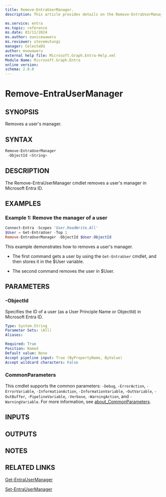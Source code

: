 ```yaml
---
title: Remove-EntraUserManager.
description: This article provides details on the Remove-EntraUserManager command.

ms.service: entra
ms.topic: reference
ms.date: 03/11/2024
ms.author: eunicewaweru
ms.reviewer: stevemutungi
manager: CelesteDG
author: msewaweru
external help file: Microsoft.Graph.Entra-Help.xml
Module Name: Microsoft.Graph.Entra
online version:
schema: 2.0.0
---
```


# Remove-EntraUserManager

## SYNOPSIS

Removes a user's manager.

## SYNTAX

```powershell
Remove-EntraUserManager 
 -ObjectId <String> 
```

## DESCRIPTION

The Remove-EntraUserManager cmdlet removes a user's manager in Microsoft Entra ID.

## EXAMPLES

### Example 1: Remove the manager of a user

```powershell
Connect-Entra -Scopes 'User.ReadWrite.All'
$User = Get-EntraUser -Top 1
Remove-EntraUserManager -ObjectId $User.ObjectId
```

This example demonstrates how to removes a user's manager.

- The first command gets a user by using the `Get-EntraUser` cmdlet, and then stores it in the $User variable.

- The second command removes the user in $User.

## PARAMETERS

### -ObjectId

Specifies the ID of a user (as a User Principle Name or ObjectId) in Microsoft Entra ID.

```yaml
Type: System.String
Parameter Sets: (All)
Aliases:

Required: True
Position: Named
Default value: None
Accept pipeline input: True (ByPropertyName, ByValue)
Accept wildcard characters: False
```

### CommonParameters

This cmdlet supports the common parameters: `-Debug`, `-ErrorAction`, `-ErrorVariable`, `-InformationAction`, `-InformationVariable`, `-OutVariable`, `-OutBuffer`, `-PipelineVariable`, `-Verbose`, `-WarningAction`, and `-WarningVariable`. For more information, see [about_CommonParameters](https://go.microsoft.com/fwlink/?LinkID=113216).

## INPUTS

## OUTPUTS

## NOTES

## RELATED LINKS

[Get-EntraUserManager](Get-EntraUserManager.md)

[Set-EntraUserManager](Set-EntraUserManager.md)
